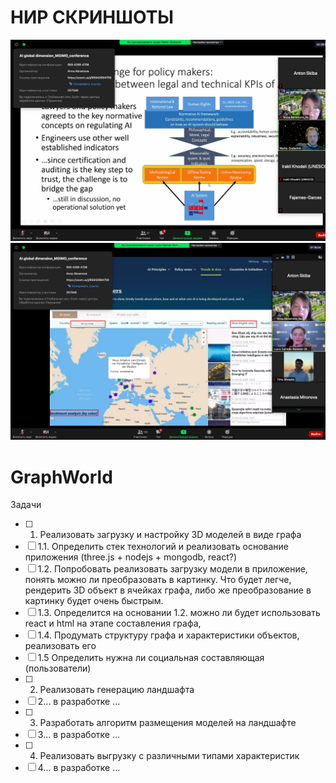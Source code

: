 # НИР СКРИНШОТЫ
![2:28:00](https://github.com/AntonSkiba/GraphWorld/blob/main/2-28.jpg)
![2:00:00](https://github.com/AntonSkiba/GraphWorld/blob/main/2-00.jpg)

# GraphWorld

Задачи
- [ ] 1. Реализовать загрузку и настройку 3D моделей в виде графа
- [ ] 1.1. Определить стек технологий и реализовать основание приложения (three.js + nodejs + mongodb, react?)
- [ ] 1.2. Попробовать реализовать загрузку модели в приложение, понять можно ли преобразовать в картинку. Что будет легче, рендерить 3D объект в ячейках графа, либо же преобразование в картинку будет очень быстрым.
- [ ] 1.3. Определится на основании 1.2. можно ли будет использовать react и html на этапе составления графа, 
- [ ] 1.4. Продумать структуру графа и характеристики объектов, реализовать его
- [ ] 1.5 Определить нужна ли социальная составляющая (пользователи)
- [ ] 2. Реализовать генерацию ландшафта
- [ ] 2... в разработке ...
- [ ] 3. Разработать алгоритм размещения моделей на ландшафте
- [ ] 3... в разработке ...
- [ ] 4. Реализовать выгрузку с различными типами характеристик
- [ ] 4... в разработке ...
